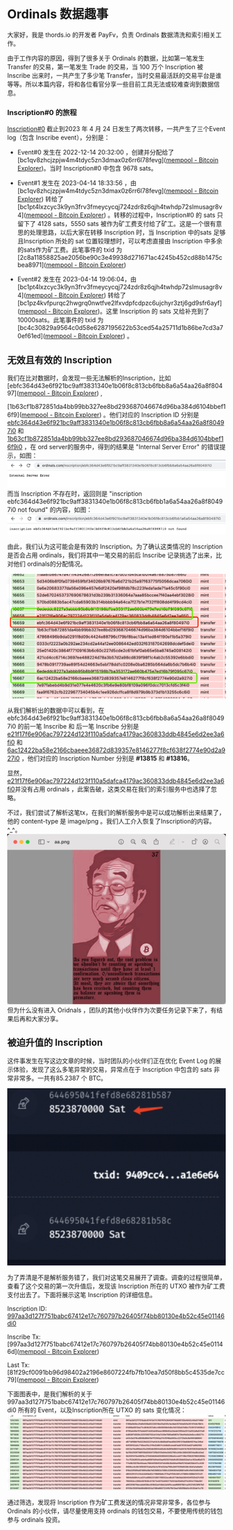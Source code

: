 # Ordinals 数据趣事

大家好，我是 thords.io 的开发者 PayFv，负责 Ordinals 数据清洗和索引相关工作。

由于工作内容的原因，得到了很多关于 Ordinals 的数据，比如第一笔发生 Transfer 的交易，第一笔发生 Trade 的交易，当 100 万个 Inscription 被 Inscribe 出来时，一共产生了多少笔 Transfer，当时交易最活跃的交易平台是谁等等。所以本篇内容，将和各位看官分享一些目前工具无法或较难查询到数据信息。

### Inscription#0 的旅程

[Inscription#0](https://ordinals.com/inscription/6fb976ab49dcec017f1e201e84395983204ae1a7c2abf7ced0a85d692e442799i0) 截止到2023 年 4 月 24 日发生了两次转移，一共产生了三个Event log（包含 Inscribe event），分别是：

- Event#0 发生在 2022-12-14 20:32:00 ，创建并分配给了 [bc1qv8zhcjzpjw4m4tdyc5zn3dmax0z6rr6l78fevg]([mempool - Bitcoin Explorer](https://mempool.space/address/bc1qv8zhcjzpjw4m4tdyc5zn3dmax0z6rr6l78fevg))。当时 Inscription#0 中包含 9678 sats。

- Event#1 发生在 2023-04-14 18:33:56 ，由 [bc1qv8zhcjzpjw4m4tdyc5zn3dmax0z6rr6l78fevg]([mempool - Bitcoin Explorer](https://mempool.space/address/bc1qv8zhcjzpjw4m4tdyc5zn3dmax0z6rr6l78fevg)) 转给了 [bc1pt4lxzcyc3k9yn3frv3fmeycycqj724zdr8z6qjh4twhdp72slmusagr8v4]([mempool - Bitcoin Explorer](https://mempool.space/address/bc1pt4lxzcyc3k9yn3frv3fmeycycqj724zdr8z6qjh4twhdp72slmusagr8v4)) 。转移的过程中，Inscription#0 的 sats 只留下了 4128 sats，5550 sats 被作为矿工费支付给了矿工。这是一个很有意思的处理思路，以后大家在转移 Inscription 时，当 Inscription 中的sats 足够且Inscription 所处的 sat 位置较理想时，可以考虑直接由 Inscription 中多余的sats作为矿工费。此笔事件的 txid 为 [2c8a11858825ae2056be90c3e49938d271671ac4245b452cd88b1475cbea8971]([mempool - Bitcoin Explorer](https://mempool.space/tx/2c8a11858825ae2056be90c3e49938d271671ac4245b452cd88b1475cbea8971))

- Event#2 发生在 2023-04-14 19:06:04，由 [bc1pt4lxzcyc3k9yn3frv3fmeycycqj724zdr8z6qjh4twhdp72slmusagr8v4]([mempool - Bitcoin Explorer](https://mempool.space/address/bc1pt4lxzcyc3k9yn3frv3fmeycycqj724zdr8z6qjh4twhdp72slmusagr8v4)) 转给了 [bc1pz4kvfpurqc2hwgrq0nwtfve2lfxvdpfcdpzc6ujchyr3ztj6gd9sfr6ayf]([mempool - Bitcoin Explorer](https://mempool.space/address/bc1pz4kvfpurqc2hwgrq0nwtfve2lfxvdpfcdpzc6ujchyr3ztj6gd9sfr6ayf))。这里 Inscription 的 sats 又给补充到了 10000sats。此笔事件的 txid 为 [bc4c30829a9564c0d58e6287195622b53ced54a25711d1b86be7cd3a70ef61ed]([mempool - Bitcoin Explorer](https://mempool.space/tx/bc4c30829a9564c0d58e6287195622b53ced54a25711d1b86be7cd3a70ef61ed)) 。



## 无效且有效的 Inscription

我们在比对数据时，会发现一些无法解析的Inscription，比如 [ebfc364d43e6f921bc9aff3831340e1b06f8c813cb6fbb8a6a54aa26a8f80497]([mempool - Bitcoin Explorer](https://mempool.space/tx/ebfc364d43e6f921bc9aff3831340e1b06f8c813cb6fbb8a6a54aa26a8f80497)) , 

[1b63cf1b872851da4bb99bb327ee8bd293687046674d96ba384d6104bbef16f9]([mempool - Bitcoin Explorer](https://mempool.space/tx/1b63cf1b872851da4bb99bb327ee8bd293687046674d96ba384d6104bbef16f9)) 。他们对应的 Inscription ID 分别是 [ebfc364d43e6f921bc9aff3831340e1b06f8c813cb6fbb8a6a54aa26a8f80497i0](https://ordinals.com/inscription/ebfc364d43e6f921bc9aff3831340e1b06f8c813cb6fbb8a6a54aa26a8f80497i0) 和 [1b63cf1b872851da4bb99bb327ee8bd293687046674d96ba384d6104bbef16f9i0](https://ordinals.com/inscription/1b63cf1b872851da4bb99bb327ee8bd293687046674d96ba384d6104bbef16f9i0) ，在 ord server的服务中，得到的结果是  "Internal Server Error" 的错误提示，如图：
![](p01.png)
而当 Inscription 不存在时，返回则是 "inscription ebfc364d43e6f921bc9aff3831340e1b06f8c813cb6fbb1a6a54aa26a8f80497i0 not found" 的内容，如图：
![NotFound](./p02.png)

由此，我们认为这可能会是有效的 Inscription。为了确认这类情况的 Inscription 是否会占用 ordinals，我们将其中一笔交易的前后 Inscribe 记录挑选了出来，比对他们 ordinals的分配情况。

![](./2023-04-25-14-19-55-image.png)

从我们解析出的数据中可以看到，在 ebfc364d43e6f921bc9aff3831340e1b06f8c813cb6fbb8a6a54aa26a8f80497i0 的前一笔 Inscribe 和 后一笔 Inscribe 分别是 [e21f17f6e906ac797224d123f110a5dafca4179ac360833ddb4845e6d2ee3a6fi0](https://ordinals.com/inscription/e21f17f6e906ac797224d123f110a5dafca4179ac360833ddb4845e6d2ee3a6fi0) 和 [6ac12422ba58e2166cbaeee36872d839357e8146277f8cf638f2774e90d2a927i0](https://ordinals.com/inscription/6ac12422ba58e2166cbaeee36872d839357e8146277f8cf638f2774e90d2a927i0) ，他们对应的 Inscription Number 分别是 **#13815** 和 **#13816**。

显然，[e21f17f6e906ac797224d123f110a5dafca4179ac360833ddb4845e6d2ee3a6fi0](https://ordinals.com/inscription/e21f17f6e906ac797224d123f110a5dafca4179ac360833ddb4845e6d2ee3a6fi0)并没有占用 ordinals ，此案告破，这类交易在我们的索引服务中也选择了忽略。

不过，我们尝试了解析这笔tx，在我们的解析服务中是可以成功解析出来结果了，他的 content-type 是 image/png 。我们人工介入恢复了Inscription的内容。^_^。
![](./2023-04-25-16-36-12-image.png)
但为什么没有进入 Oridnals ，团队的其他小伙伴作为次要任务记录下来了，有结果后再和大家分享。

## 被迫升值的 Inscription

这件事发生在写这边文章的时候，当时团队的小伙伴们正在优化 Event Log 的展示体验，发现了这么多笔异常的交易，异常点在于 Inscription 中包含的 sats 非常非常多。一共有85.2387 个 BTC。

![](./2023-04-25-16-42-45-image.png)

为了弄清是不是解析服务错了，我们对这笔交易展开了调查。调查的过程很简单，查看了这个交易的第一次升值后，发现该 Inscription 所在的 UTXO 被作为矿工费支付出去了。下面将展示这笔 Inscription 的详细信息。

Inscription ID: [997aa3d127f751babc67412e17c760797b26405f74bb80130e4b52c45e01146di0](https://ordinals.com/inscription/997aa3d127f751babc67412e17c760797b26405f74bb80130e4b52c45e01146di0)

Inscribe Tx: [997aa3d127f751babc67412e17c760797b26405f74bb80130e4b52c45e01146d]([mempool - Bitcoin Explorer](https://mempool.space/tx/997aa3d127f751babc67412e17c760797b26405f74bb80130e4b52c45e01146d))

Last Tx: [81f29cf0091bb96d98402a2196e8607224fb7fb10ea7d50f8bb5c4535de7cc79]([mempool - Bitcoin Explorer](https://mempool.space/tx/81f29cf0091bb96d98402a2196e8607224fb7fb10ea7d50f8bb5c4535de7cc79))

下面图表中，是我们解析的关于 997aa3d127f751babc67412e17c760797b26405f74bb80130e4b52c45e01146di0 所有的 Event，以及Inscription所在 UTXO 的 sats 变化情况：
![](./2023-04-25-17-03-04-image.png)

通过筛选，发现将 Inscription 作为矿工费发送的情况非常非常多，各位参与 Ordinals 的小伙伴，请尽量使用支持 ordinals 的钱包交易，不要使用传统的钱包参与 ordinals 投资。
